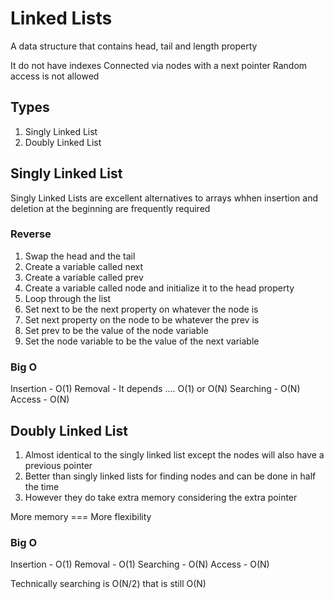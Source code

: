 # Linked Lists
A data structure that contains head, tail and length property

It do not have indexes
Connected via nodes with a next pointer
Random access is not allowed

## Types
1. Singly Linked List
2. Doubly Linked List

## Singly Linked List
Singly Linked Lists are excellent alternatives to arrays whhen insertion and deletion at the beginning are frequently required

### Reverse
1. Swap the head and the tail
2. Create a variable called next
3. Create a variable called prev
4. Create a variable called node and initialize it to the head property
5. Loop through the list
6. Set next to be the next property on whatever the node is
7. Set next property on the node to be whatever the prev is
8. Set prev to be the value of the node variable
9. Set the node variable to be the value of the next variable

### Big O
Insertion - O(1)
Removal - It depends .... O(1) or O(N)
Searching - O(N)
Access - O(N)

## Doubly Linked List
1. Almost identical to the singly linked list except the nodes will also have a previous pointer
2. Better than singly linked lists for finding nodes and can be done in half the time
3. However they do take extra memory considering the extra pointer

More memory === More flexibility

### Big O
Insertion - O(1)
Removal - O(1)
Searching - O(N)
Access - O(N)

Technically searching is O(N/2) that is still O(N)